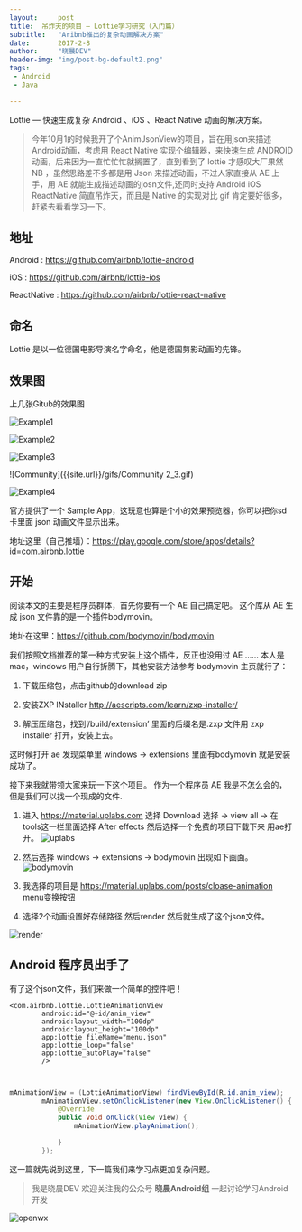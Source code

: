 ```yaml
---
layout: 	post
title: 	吊炸天的项目 — Lottie学习研究（入门篇）
subtitle: 	"Aribnb推出的复杂动画解决方案"
date:       2017-2-8
author:     "晓晨DEV"
header-img: "img/post-bg-default2.png"
tags:
 - Android
 - Java

---
```



Lottie — 快速生成复杂 Android 、iOS 、React Native 动画的解决方案。

> 今年10月1的时候我开了个AnimJsonView的项目，旨在用json来描述Android动画，考虑用 React Native 实现个编辑器，来快速生成 ANDROID 动画，后来因为一直忙忙忙就搁置了，直到看到了 lottie 才感叹大厂果然 NB ，虽然思路差不多都是用 Json 来描述动画，不过人家直接从 AE 上手，用 AE 就能生成描述动画的josn文件,还同时支持 Android iOS ReactNative 简直吊炸天，而且是 Native 的实现对比 gif 肯定要好很多，赶紧去看看学习一下。

## 地址

Android : https://github.com/airbnb/lottie-android

iOS : https://github.com/airbnb/lottie-ios

ReactNative : https://github.com/airbnb/lottie-react-native

## 命名

Lottie 是以一位德国电影导演名字命名，他是德国剪影动画的先锋。

## 效果图

上几张Gitub的效果图

![Example1]({{site.url}}/gifs/Example1.gif)


![Example2]({{site.url}}/gifs/Example2.gif)


![Example3]({{site.url}}/gifs/Example3.gif)


![Community]({{site.url}}/gifs/Community 2_3.gif)


![Example4]({{site.url}}/gifs/Example4.gif)

官方提供了一个 Sample App，这玩意也算是个小的效果预览器，你可以把你sd卡里面 json 动画文件显示出来。

地址这里（自己推墙）：https://play.google.com/store/apps/details?id=com.airbnb.lottie

## 开始

阅读本文的主要是程序员群体，首先你要有一个 AE 自己搞定吧。
这个库从 AE 生成 json 文件靠的是一个插件bodymovin。

地址在这里：https://github.com/bodymovin/bodymovin 

我们按照文档推荐的第一种方式安装上这个插件，反正也没用过 AE ......
本人是 mac，windows 用户自行折腾下，其他安装方法参考 bodymovin 主页就行了：

1. 下载压缩包，点击github的download zip

2. 安装ZXP INstaller http://aescripts.com/learn/zxp-installer/

3. 解压压缩包，找到‘/build/extension’ 里面的后缀名是.zxp 文件用 zxp installer 打开，安装上去。

这时候打开 ae 发现菜单里 windows -> extensions 里面有bodymovin 就是安装成功了。

接下来我就带领大家来玩一下这个项目。
作为一个程序员 AE 我是不怎么会的，但是我们可以找一个现成的文件.

1. 进入 https://material.uplabs.com 选择 Download 选择 -> view all -> 在tools这一栏里面选择 After effects 然后选择一个免费的项目下载下来 用ae打开。
![uplabs](http://wx4.sinaimg.cn/mw690/6ccf7929ly1fcjzxa2ar5j20vl08fagm.jpg)

2. 然后选择 windows -> extensions -> bodymovin 出现如下画面。
![bodymovin](http://wx1.sinaimg.cn/mw690/6ccf7929ly1fcjzxajhr2j20vc08kwho.jpg)

3. 我选择的项目是 https://material.uplabs.com/posts/cloase-animation menu变换按钮

4. 选择2个动画设置好存储路径 然后render 然后就生成了这个json文件。

![render](http://wx3.sinaimg.cn/mw690/6ccf7929ly1fcjzxazzifj210m0ssacs.jpg)

## Android 程序员出手了

有了这个json文件，我们来做一个简单的控件吧！

```
<com.airbnb.lottie.LottieAnimationView
        android:id="@+id/anim_view"
        android:layout_width="100dp"
        android:layout_height="100dp"
        app:lottie_fileName="menu.json"
        app:lottie_loop="false"
        app:lottie_autoPlay="false"
        />
        
```

```java

mAnimationView = (LottieAnimationView) findViewById(R.id.anim_view);
        mAnimationView.setOnClickListener(new View.OnClickListener() {
            @Override
            public void onClick(View view) {
                mAnimationView.playAnimation();

            }
        });

```

这一篇就先说到这里，下一篇我们来学习点更加复杂问题。




> 我是晓晨DEV 欢迎关注我的公众号 **晓晨Android组** 一起讨论学习Android开发

![openwx](http://wx1.sinaimg.cn/mw690/6ccf7929ly1fcjzx9bi08j2076076jru.jpg)






 